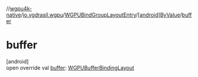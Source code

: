 //[wgpu4k-native](../../../../index.md)/[io.ygdrasil.wgpu](../../index.md)/[WGPUBindGroupLayoutEntry](../index.md)/[[android]ByValue](index.md)/[buffer](buffer.md)

# buffer

[android]\
open override val [buffer](buffer.md): [WGPUBufferBindingLayout](../../-w-g-p-u-buffer-binding-layout/index.md)